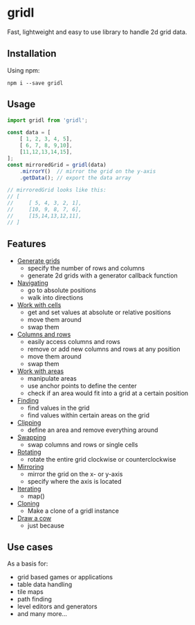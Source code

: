 # gridl

Fast, lightweight and easy to use library to handle 2d grid data.

## Installation

Using npm:

`npm i --save gridl`

## Usage

```javascript
import gridl from 'gridl';

const data = [
    [ 1, 2, 3, 4, 5],
    [ 6, 7, 8, 9,10],
    [11,12,13,14,15],
];
const mirroredGrid = gridl(data)
    .mirrorY()  // mirror the grid on the y-axis
    .getData(); // export the data array

// mirroredGrid looks like this:
// [
//     [ 5, 4, 3, 2, 1],
//     [10, 9, 8, 7, 6],
//     [15,14,13,12,11],
// ]
```

## Features

* [Generate grids](docs/example-generating.md)
    * specify the number of rows and columns
    * generate 2d grids with a generator callback function
* [Navigating](docs/example-navigating.md)
    * go to absolute positions
    * walk into directions
* [Work with cells](docs/example-cells.md)
    * get and set values at absolute or relative positions
    * move them around
    * swap them
* [Columns and rows](docs/example-columns-and-rows.md)
    * easily access columns and rows
    * remove or add new columns and rows at any position
    * move them around
    * swap them
* [Work with areas](docs/example-areas.md)
    * manipulate areas
    * use anchor points to define the center
    * check if an area would fit into a grid at a certain position
* [Finding](docs/example-finding.md)
    * find values in the grid 
    * find values within certain areas on the grid
* [Clipping](docs/example-clipping.md)
    * define an area and remove everything around
* [Swapping](docs/example-swapping.md)
    * swap columns and rows or single cells
* [Rotating](docs/example-rotating.md)
    * rotate the entire grid clockwise or counterclockwise
* [Mirroring](docs/example-mirroring.md)
    * mirror the grid on the x- or y-axis
    * specify where the axis is located
* [Iterating](docs/example-iterating.md)
    * map()
* [Cloning](docs/example-cloning.md)
    * Make a clone of a gridl instance
* [Draw a cow](docs/example-cow.md)
    * just because

## Use cases

As a basis for:

* grid based games or applications
* table data handling
* tile maps
* path finding
* level editors and generators
* and many more...

